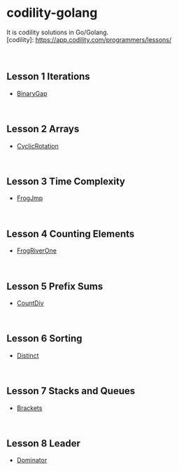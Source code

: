 # codility-golang
It is codility solutions in Go/Golang. <br />
[codility]: https://app.codility.com/programmers/lessons/ <br />
<br />
<br />
## Lesson 1 Iterations
* [BinaryGap](https://github.com/Luidy/codility-golang/blob/master/Lesson1/01_binaryGap.go)
<br />

## Lesson 2 Arrays
* [CyclicRotation](https://github.com/Luidy/codility-golang/blob/master/Lesson2/01_cyclicRotation.go)
<br />

## Lesson 3 Time Complexity
* [FrogJmp](https://github.com/Luidy/codility-golang/blob/master/Lesson3/01_frogJmp.go)
<br />

## Lesson 4 Counting Elements
* [FrogRiverOne](https://github.com/Luidy/codility-golang/blob/master/Lesson4/01_frogRiverOne.go)
<br />

## Lesson 5 Prefix Sums
* [CountDiv](https://github.com/Luidy/codility-golang/blob/master/Lesson5/01_countDiv.go)
<br />

## Lesson 6 Sorting
* [Distinct](https://github.com/Luidy/codility-golang/blob/master/Lesson6/01_distinct.go)
<br />

## Lesson 7 Stacks and Queues
* [Brackets](https://github.com/Luidy/codility-golang/blob/master/Lesson7/01_brackets.go)
<br />

## Lesson 8 Leader   
* [Dominator](https://github.com/Luidy/codility-golang/blob/master/Lesson8/01_dominator.go)
